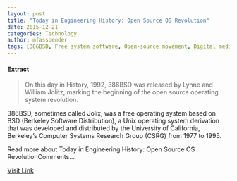 ```yaml
---
layout: post
title: "Today in Engineering History: Open Source OS Revolution"
date: 2015-12-21
categories: Technology
author: mfassbender
tags: [386BSD, Free system software, Open-source movement, Digital media, Computer engineering, Free software, Computer architecture, Computers, Berkeley Software Distribution, System software, University of California Berkeley, Operating system families, Unix variants, Computing, Unix, Software, Free content, Berkeley California, Featured]
---
```





#### Extract
>On this day in History, 1992, 386BSD was released by Lynne and William Jolitz, marking the beginning of the open source operating system revolution.

386BSD, sometimes called Jolix, was a free operating system based on BSD (Berkeley Software Distribution), a Unix operating system derivation that was developed and distributed by the University of California, Berkeley’s Computer Systems Research Group (CSRG) from 1977 to 1995.

Read more about Today in Engineering History: Open Source OS RevolutionComments...



[Visit Link](http://www.pddnet.com/blogs/2015/07/today-engineering-history-open-source-os-revolution)


